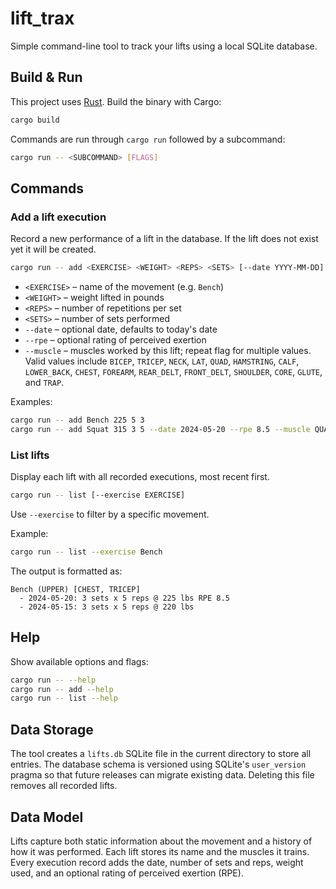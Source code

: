 # lift_trax

Simple command-line tool to track your lifts using a local SQLite database.

## Build & Run

This project uses [Rust](https://www.rust-lang.org/). Build the binary with Cargo:

```bash
cargo build
```

Commands are run through `cargo run` followed by a subcommand:

```bash
cargo run -- <SUBCOMMAND> [FLAGS]
```

## Commands

### Add a lift execution

Record a new performance of a lift in the database. If the lift does not
exist yet it will be created.

```bash
cargo run -- add <EXERCISE> <WEIGHT> <REPS> <SETS> [--date YYYY-MM-DD] [--rpe RPE] [--muscle MUSCLE]...
```

* `<EXERCISE>` – name of the movement (e.g. `Bench`)
* `<WEIGHT>` – weight lifted in pounds
* `<REPS>` – number of repetitions per set
* `<SETS>` – number of sets performed
* `--date` – optional date, defaults to today's date
* `--rpe` – optional rating of perceived exertion
* `--muscle` – muscles worked by this lift; repeat flag for multiple values. Valid values include `BICEP`, `TRICEP`, `NECK`, `LAT`, `QUAD`, `HAMSTRING`, `CALF`, `LOWER_BACK`, `CHEST`, `FOREARM`, `REAR_DELT`, `FRONT_DELT`, `SHOULDER`, `CORE`, `GLUTE`, and `TRAP`.

Examples:

```bash
cargo run -- add Bench 225 5 3
cargo run -- add Squat 315 3 5 --date 2024-05-20 --rpe 8.5 --muscle QUAD --muscle GLUTE
```

### List lifts

Display each lift with all recorded executions, most recent first.

```bash
cargo run -- list [--exercise EXERCISE]
```

Use `--exercise` to filter by a specific movement.

Example:

```bash
cargo run -- list --exercise Bench
```

The output is formatted as:

```
Bench (UPPER) [CHEST, TRICEP]
  - 2024-05-20: 3 sets x 5 reps @ 225 lbs RPE 8.5
  - 2024-05-15: 3 sets x 5 reps @ 220 lbs
```

## Help

Show available options and flags:

```bash
cargo run -- --help
cargo run -- add --help
cargo run -- list --help
```

## Data Storage

The tool creates a `lifts.db` SQLite file in the current directory to store all
entries. The database schema is versioned using SQLite's `user_version` pragma
so that future releases can migrate existing data. Deleting this file removes
all recorded lifts.

## Data Model

Lifts capture both static information about the movement and a history of how
it was performed. Each lift stores its name and the muscles it trains. Every
execution record adds the date, number of sets and reps, weight used, and an
optional rating of perceived exertion (RPE).
